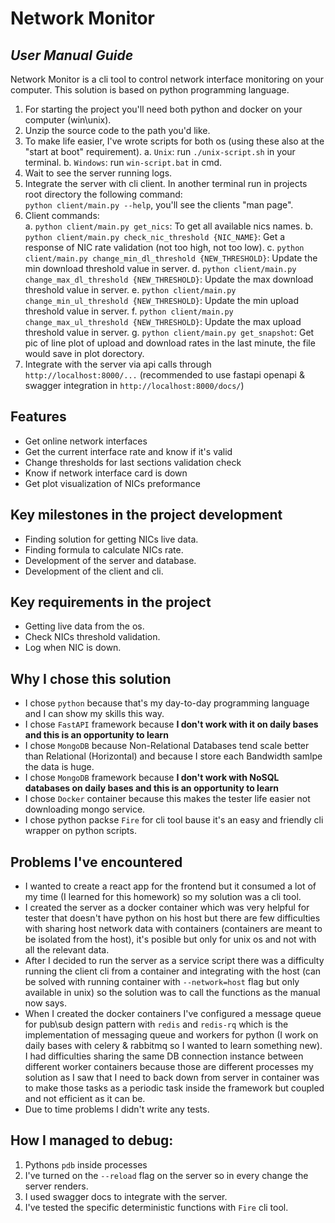 # Network Monitor
## _User Manual Guide_

Network Monitor is a cli tool to control network interface monitoring on your computer.
This solution is based on python programming language.
1. For starting the project you'll need both python and docker on your computer (win\unix).
2. Unzip the source code to the path you'd like.
3. To make life easier, I've wrote scripts for both os (using these also at the "start at boot" requirement).
    a. `Unix`: run `./unix-script.sh` in your terminal.
    b. `Windows`: run `win-script.bat` in cmd.
4. Wait to see the server running logs.
5. Integrate the server with cli client. In another terminal run in projects root directory the following command:  
`python client/main.py --help`, you'll see the clients "man page".  
6. Client commands:  
    a. `python client/main.py get_nics`: To get all available nics names.
    b. `python client/main.py check_nic_threshold {NIC_NAME}`: Get a response of NIC rate validation (not too high, not too low).
    c. `python client/main.py change_min_dl_threshold {NEW_THRESHOLD}`: Update the min download threshold value in server.
    d. `python client/main.py change_max_dl_threshold {NEW_THRESHOLD}`: Update the max download threshold value in server.
    e. `python client/main.py change_min_ul_threshold {NEW_THRESHOLD}`: Update the min upload threshold value in server.
    f. `python client/main.py change_max_ul_threshold {NEW_THRESHOLD}`: Update the max upload threshold value in server.
    g. `python client/main.py get_snapshot`: Get pic of line plot of upload and download rates in the last minute, the file would save in plot dorectory.
7. Integrate with the server via api calls through `http://localhost:8000/...` (recommended to use fastapi openapi & swagger integration in  `http://localhost:8000/docs/`)

## Features
- Get online network interfaces
- Get the current interface rate and know if it's valid
- Change thresholds for last sections validation check
- Know if network interface card is down
- Get plot visualization of NICs preformance

## Key milestones in the project development
- Finding solution for getting NICs live data.
- Finding formula to calculate NICs rate.
- Development of the server and database.
- Development of the client and cli.

## Key requirements in the project
- Getting live data from the os.
- Check NICs threshold validation.
- Log when NIC is down.

## Why I chose this solution
- I chose `python` because that's my day-to-day programming language and I can show my skills this way.
- I chose `FastAPI` framework because **I don't work with it on daily bases and this is an opportunity to learn**
- I chose `MongoDB` because Non-Relational Databases tend scale better than Relational (Horizontal) and because I store each Bandwidth samlpe the data is huge.
- I chose `MongoDB` framework because **I don't work with NoSQL databases on daily bases and this is an opportunity to learn**
- I chose `Docker` container because this makes the tester life easier not downloading mongo service.
- I chose python packse `Fire` for cli tool bause it's an easy and friendly cli wrapper on python scripts.

## Problems I've encountered
- I wanted to create a react app for the frontend but it consumed a lot of my time (I learned for this homework) so my solution was a cli tool.
- I created the server as a docker container which was very helpful for tester that doesn't have python on his host but there are few difficulties with sharing host network data with containers (containers are meant to be isolated from the host), it's posible but only for unix os and not with all the relevant data.  
- After I decided to run the server as a service script there was a difficulty running the client cli from a container and integrating with the host (can be solved with running container with `--network=host` flag but only available in unix) so the solution was to call the functions as the manual now says.  
- When I created the docker containers I've configured a message queue for pub\sub design pattern with `redis` and `redis-rq` which is the implementation of messaging queue and workers for python (I work on daily bases with celery & rabbitmq so I wanted to learn something new). I had difficulties sharing the same DB connection instance between different worker containers because those are different processes my solution as I saw that I need to back down from server in container was to make those tasks as a periodic task inside the framework but coupled and not efficient as it can be.
- Due to time problems I didn't write any tests.  

## How I managed to debug:
1. Pythons `pdb` inside processes
2. I've turned on the `--reload` flag on the server so in every change the server renders.
3. I used swagger docs to integrate with the server.
4. I've tested the specific deterministic functions with `Fire` cli tool.
